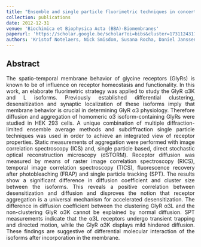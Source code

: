 ```yaml
---
title: "Ensemble and single particle fluorimetric techniques in concerted action to study the diffusion and aggregation of the glycine receptor α3 isoforms in the cell plasma membrane"
collection: publications
date: 2012-12-31
venue: 'Biochimica et Biophysica Acta (BBA)-Biomembranes'
paperurl: 'https://scholar.google.be/scholar?oi=bibs&cluster=17311243176504726847&btnI=1&hl=en'
authors: 'Kristof Notelaers, Nick Smisdom, Susana Rocha, Daniel Janssen, Jochen C. Meier, Jean-Michel Rigo, Johan Hofkens, Marcel Ameloot'
---
```


<h2> Abstract </h2>
<p align= "justify">
The spatio-temporal membrane behavior of glycine receptors (GlyRs) is known to be of influence on receptor homeostasis and functionality. In this work, an elaborate fluorimetric strategy was applied to study the GlyR α3K and L isoforms. Previously established differential clustering, desensitization and synaptic localization of these isoforms imply that membrane behavior is crucial in determining GlyR α3 physiology. Therefore diffusion and aggregation of homomeric α3 isoform-containing GlyRs were studied in HEK 293 cells. A unique combination of multiple diffraction-limited ensemble average methods and subdiffraction single particle techniques was used in order to achieve an integrated view of receptor properties. Static measurements of aggregation were performed with image correlation spectroscopy (ICS) and, single particle based, direct stochastic optical reconstruction microscopy (dSTORM). Receptor diffusion was measured by means of raster image correlation spectroscopy (RICS), temporal image correlation spectroscopy (TICS), fluorescence recovery after photobleaching (FRAP) and single particle tracking (SPT). The results show a significant difference in diffusion coefficient and cluster size between the isoforms. This reveals a positive correlation between desensitization and diffusion and disproves the notion that receptor aggregation is a universal mechanism for accelerated desensitization. The difference in diffusion coefficient between the clustering GlyR α3L and the non-clustering GlyR α3K cannot be explained by normal diffusion. SPT measurements indicate that the α3L receptors undergo transient trapping and directed motion, while the GlyR α3K displays mild hindered diffusion. These findings are suggestive of differential molecular interaction of the isoforms after incorporation in the membrane.
